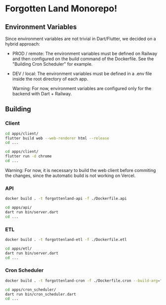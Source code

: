 # Forgotten Land Monorepo!

## Environment Variables

Since environment variables are not trivial in Dart/Flutter, we decided on a hybrid approach:

- PROD / remote: The environment variables must be defined on Railway and then configured on the build command of the Dockerfile. See the "Building Cron Scheduler" for example.
- DEV / local: The environment variables must be defined in a .env file inside the root directory of each app.

   Warning: For now, environment variables are configured only for the backend with Dart + Railway.

## Building

### Client

```sh
cd apps/client/
flutter build web --web-renderer html --release
cd ...
```
```sh
cd apps/client/
flutter run -d chrome
cd ...
```

Warning: For now, it is necessary to build the web client before commiting the changes, since the automatic build is not working on Vercel.

### API

```sh
docker build . -t forgottenland-api -f ./Dockerfile.api
```

```sh
cd apps/api/
dart run bin/server.dart
cd ...
```

### ETL

```sh
docker build . -t forgottenland-etl -f ./Dockerfile.etl
```

```sh
cd apps/etl/
dart run bin/server.dart
cd ...
```

### Cron Scheduler

```sh
docker build . -t forgottenland-cron -f ./Dockerfile.cron --build-arg="PATH_ETL=https://..."
```

```sh
cd apps/cron_scheduler/
dart run bin/cron_scheduler.dart
cd ...
```